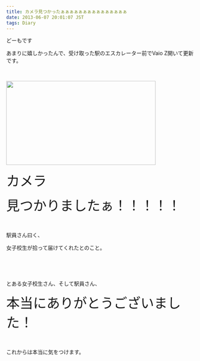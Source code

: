```yaml
---
title: カメラ見つかったぁぁぁぁぁぁぁぁぁぁぁぁぁぁぁ
date: 2013-06-07 20:01:07 JST
tags: Diary
---
```

<p>どーもです</p>
<p>あまりに嬉しかったんで、受け取った駅のエスカレーター前でVaio Z開いて更新です。</p>
<p>&nbsp;</p>
<p><a href="https://picasaweb.google.com/lh/photo/gjLWJoh2_olhqR9FzOXSSNMTjNZETYmyPJy0liipFm0?feat=embedwebsite"><img src="https://lh6.googleusercontent.com/-runr8Q82TQY/UbG8NMlcRiI/AAAAAAAACNA/31qYJYouMfE/s400/DSC_0005.JPG" height="225" width="400" /></a></p>
<p><span style="font-size:36px;">カメラ</span></p>
<p><span style="font-size:36px;">見つかりましたぁ！！！！！</span></p>
<p>&nbsp;</p>
<p>駅員さん曰く、</p>
<p>女子校生が拾って届けてくれたとのこと。</p>
<p>&nbsp;</p>
<p>&nbsp;</p>
<p>とある女子校生さん、そして駅員さん、</p>
<p><span style="font-size:36px;">本当にありがとうございました！</span></p>
<p>&nbsp;</p>
<p>これからは本当に気をつけます。</p>